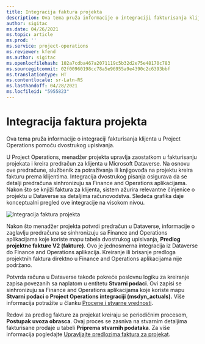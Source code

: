 ```yaml
---
title: Integracija faktura projekta
description: Ova tema pruža informacije o integraciji fakturisanja klijenta u Project Operations pomoću dvostrukog upisivanja.
author: sigitac
ms.date: 04/26/2021
ms.topic: article
ms.prod: ''
ms.service: project-operations
ms.reviewer: kfend
ms.author: sigitac
ms.openlocfilehash: 102a7cdba467a2071119c5b32d2e75e48170c783
ms.sourcegitcommit: 02f00960198cc78a5e96955a9e4390c2c6393bbf
ms.translationtype: HT
ms.contentlocale: sr-Latn-RS
ms.lasthandoff: 04/28/2021
ms.locfileid: "5955823"
---
```

# <a name="project-invoice-integration"></a>Integracija faktura projekta

Ova tema pruža informacije o integraciji fakturisanja klijenta u Project Operations pomoću dvostrukog upisivanja.

U Project Operations, menadžer projekta upravlja zaostatkom u fakturisanju projekata i kreira predračun za klijenta u Microsoft Dataverse. Na osnovu ove predračune, službenik za potraživanja ili knjigovođa na projektu kreira fakturu prema klijentima. Integracija dvostrukog pisanja osigurava da se detalji predračuna sinhronizuju sa Finance and Operations aplikacijama. Nakon što se knjiži faktura za klijenta, sistem ažurira relevantne činjenice o projektu u Dataverse sa detaljima računovodstva. Sledeća grafika daje konceptualni pregled ove integracije na visokom nivou.

   ![Integracija faktura projekta](./media/DW5Invoicing.png)

Nakon što menadžer projekta potvrdi predračun u Dataverse, informacije o zaglavlju predračuna se sinhronizuju sa Finance and Operations aplikacijama koje koriste mapu tabela dvostrukog upisivanja, **Predlog projektne fakture V2 (fakture)**. Ovo je jednosmerna integracija iz Dataverse do Finance and Operations aplikacija. Kreiranje ili brisanje predloga projektnih faktura direktno u Finance and Operations aplikacijama nije podržano.

Potvrda računa u Dataverse takođe pokreće poslovnu logiku za kreiranje zapisa povezanih sa naplatom u entitetu **Stvarni podaci**. Ovi zapisi se sinhronizuju sa Finance and Operations aplikacijama koje koriste mapu **Stvarni podaci o Project Operations integraciji (msdyn\_actuals).** Više informacija potražite u članku [Procene i stvarne vrednosti](resource-dual-write-estimates-actuals.md). 

Redovi za predlog fakture za projekat kreiraju se periodičnim procesom, **Postupak uvoza obrasca**. Ovaj proces se zasniva na stvarnim detaljima fakturisane prodaje u tabeli **Priprema stvarnih podataka**. Za više informacija pogledajte [Upravljajte predlozima faktura za projekat](../invoicing/format-update-project-invoice-proposals.md#create-project-invoice-proposals). 
